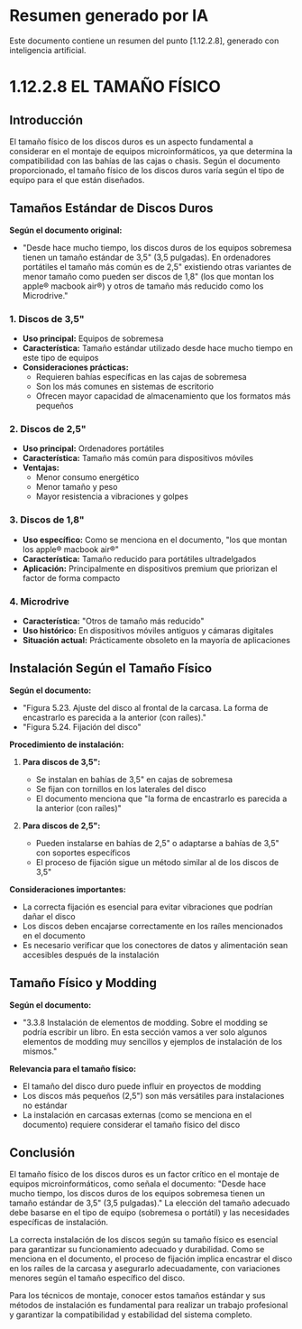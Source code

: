 # Resumen generado por IA

Este documento contiene un resumen del punto [1.12.2.8], generado con inteligencia artificial.

# 1.12.2.8 EL TAMAÑO FÍSICO

## Introducción

El tamaño físico de los discos duros es un aspecto fundamental a considerar en el montaje de equipos microinformáticos, ya que determina la compatibilidad con las bahías de las cajas o chasis. Según el documento proporcionado, el tamaño físico de los discos duros varía según el tipo de equipo para el que están diseñados.

## Tamaños Estándar de Discos Duros

**Según el documento original:**
- "Desde hace mucho tiempo, los discos duros de los equipos sobremesa tienen un tamaño estándar de 3,5" (3,5 pulgadas). En ordenadores portátiles el tamaño más común es de 2,5" existiendo otras variantes de menor tamaño como pueden ser discos de 1,8" (los que montan los apple® macbook air®) y otros de tamaño más reducido como los Microdrive."

### 1. Discos de 3,5"

- **Uso principal:** Equipos de sobremesa
- **Característica:** Tamaño estándar utilizado desde hace mucho tiempo en este tipo de equipos
- **Consideraciones prácticas:**
  - Requieren bahías específicas en las cajas de sobremesa
  - Son los más comunes en sistemas de escritorio
  - Ofrecen mayor capacidad de almacenamiento que los formatos más pequeños

### 2. Discos de 2,5"

- **Uso principal:** Ordenadores portátiles
- **Característica:** Tamaño más común para dispositivos móviles
- **Ventajas:**
  - Menor consumo energético
  - Menor tamaño y peso
  - Mayor resistencia a vibraciones y golpes

### 3. Discos de 1,8"

- **Uso específico:** Como se menciona en el documento, "los que montan los apple® macbook air®"
- **Característica:** Tamaño reducido para portátiles ultradelgados
- **Aplicación:** Principalmente en dispositivos premium que priorizan el factor de forma compacto

### 4. Microdrive

- **Característica:** "Otros de tamaño más reducido"
- **Uso histórico:** En dispositivos móviles antiguos y cámaras digitales
- **Situación actual:** Prácticamente obsoleto en la mayoría de aplicaciones

## Instalación Según el Tamaño Físico

**Según el documento:**
- "Figura 5.23. Ajuste del disco al frontal de la carcasa. La forma de encastrarlo es parecida a la anterior (con raíles)."
- "Figura 5.24. Fijación del disco"

**Procedimiento de instalación:**
1. **Para discos de 3,5":**
   - Se instalan en bahías de 3,5" en cajas de sobremesa
   - Se fijan con tornillos en los laterales del disco
   - El documento menciona que "la forma de encastrarlo es parecida a la anterior (con raíles)"

2. **Para discos de 2,5":**
   - Pueden instalarse en bahías de 2,5" o adaptarse a bahías de 3,5" con soportes específicos
   - El proceso de fijación sigue un método similar al de los discos de 3,5"

**Consideraciones importantes:**
- La correcta fijación es esencial para evitar vibraciones que podrían dañar el disco
- Los discos deben encajarse correctamente en los raíles mencionados en el documento
- Es necesario verificar que los conectores de datos y alimentación sean accesibles después de la instalación

## Tamaño Físico y Modding

**Según el documento:**
- "3.3.8 Instalación de elementos de modding. Sobre el modding se podría escribir un libro. En esta sección vamos a ver solo algunos elementos de modding muy sencillos y ejemplos de instalación de los mismos."

**Relevancia para el tamaño físico:**
- El tamaño del disco duro puede influir en proyectos de modding
- Los discos más pequeños (2,5") son más versátiles para instalaciones no estándar
- La instalación en carcasas externas (como se menciona en el documento) requiere considerar el tamaño físico del disco

## Conclusión

El tamaño físico de los discos duros es un factor crítico en el montaje de equipos microinformáticos, como señala el documento: "Desde hace mucho tiempo, los discos duros de los equipos sobremesa tienen un tamaño estándar de 3,5" (3,5 pulgadas)." La elección del tamaño adecuado debe basarse en el tipo de equipo (sobremesa o portátil) y las necesidades específicas de instalación.

La correcta instalación de los discos según su tamaño físico es esencial para garantizar su funcionamiento adecuado y durabilidad. Como se menciona en el documento, el proceso de fijación implica encastrar el disco en los raíles de la carcasa y asegurarlo adecuadamente, con variaciones menores según el tamaño específico del disco.

Para los técnicos de montaje, conocer estos tamaños estándar y sus métodos de instalación es fundamental para realizar un trabajo profesional y garantizar la compatibilidad y estabilidad del sistema completo.
